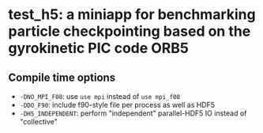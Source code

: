 # test_h5: a miniapp for benchmarking particle checkpointing based on the gyrokinetic PIC code ORB5

## Compile time options
* `-DNO_MPI_F08`: use `use mpi` instead of `use mpi_f08`
* `-DDO_F90`: include f90-style file per process as well as HDF5
* `-DH5_INDEPENDENT`: perform "independent" parallel-HDF5 IO instead of "collective"

